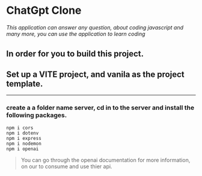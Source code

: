 <!-- @format -->

# ChatGpt Clone

###### This application can answer any question, about coding javascript and many more, you can use the application to learn coding

## In order for you to build this project.

## Set up a VITE project, and vanila as the project template.

---

### create a a folder name server, cd in to the server and install the following packages.

```
npm i cors
npm i dotenv
npm i express
npm i nodemon
npm i openai
```

> You can go through the openai documentation for more information, on our to consume and use thier api.
